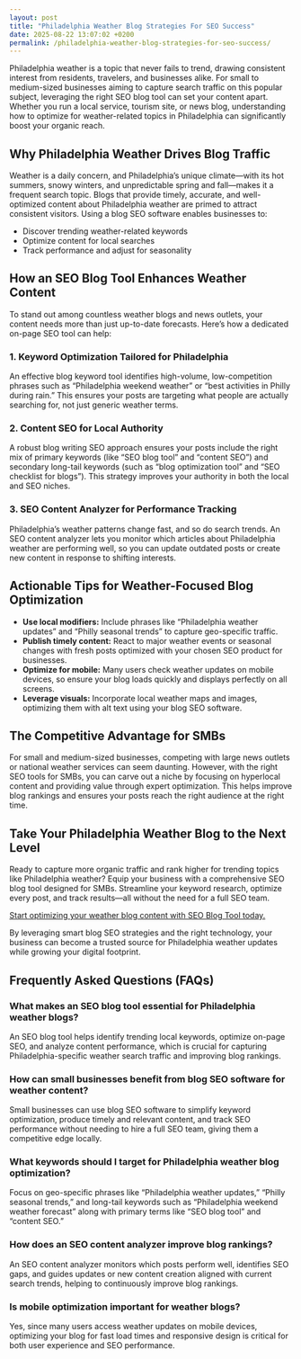 ```yaml
---
layout: post
title: "Philadelphia Weather Blog Strategies For SEO Success"
date: 2025-08-22 13:07:02 +0200
permalink: /philadelphia-weather-blog-strategies-for-seo-success/
---
```

Philadelphia weather is a topic that never fails to trend, drawing consistent interest from residents, travelers, and businesses alike. For small to medium-sized businesses aiming to capture search traffic on this popular subject, leveraging the right SEO blog tool can set your content apart. Whether you run a local service, tourism site, or news blog, understanding how to optimize for weather-related topics in Philadelphia can significantly boost your organic reach.

## Why Philadelphia Weather Drives Blog Traffic

Weather is a daily concern, and Philadelphia’s unique climate—with its hot summers, snowy winters, and unpredictable spring and fall—makes it a frequent search topic. Blogs that provide timely, accurate, and well-optimized content about Philadelphia weather are primed to attract consistent visitors. Using a blog SEO software enables businesses to:

- Discover trending weather-related keywords
- Optimize content for local searches
- Track performance and adjust for seasonality

## How an SEO Blog Tool Enhances Weather Content

To stand out among countless weather blogs and news outlets, your content needs more than just up-to-date forecasts. Here’s how a dedicated on-page SEO tool can help:

### 1. **Keyword Optimization Tailored for Philadelphia**

An effective blog keyword tool identifies high-volume, low-competition phrases such as “Philadelphia weekend weather” or “best activities in Philly during rain.” This ensures your posts are targeting what people are actually searching for, not just generic weather terms.

### 2. **Content SEO for Local Authority**

A robust blog writing SEO approach ensures your posts include the right mix of primary keywords (like “SEO blog tool” and “content SEO”) and secondary long-tail keywords (such as “blog optimization tool” and “SEO checklist for blogs”). This strategy improves your authority in both the local and SEO niches.

### 3. **SEO Content Analyzer for Performance Tracking**

Philadelphia’s weather patterns change fast, and so do search trends. An SEO content analyzer lets you monitor which articles about Philadelphia weather are performing well, so you can update outdated posts or create new content in response to shifting interests.

## Actionable Tips for Weather-Focused Blog Optimization

- **Use local modifiers:** Include phrases like “Philadelphia weather updates” and “Philly seasonal trends” to capture geo-specific traffic.
- **Publish timely content:** React to major weather events or seasonal changes with fresh posts optimized with your chosen SEO product for businesses.
- **Optimize for mobile:** Many users check weather updates on mobile devices, so ensure your blog loads quickly and displays perfectly on all screens.
- **Leverage visuals:** Incorporate local weather maps and images, optimizing them with alt text using your blog SEO software.

## The Competitive Advantage for SMBs

For small and medium-sized businesses, competing with large news outlets or national weather services can seem daunting. However, with the right SEO tools for SMBs, you can carve out a niche by focusing on hyperlocal content and providing value through expert optimization. This helps improve blog rankings and ensures your posts reach the right audience at the right time.

## Take Your Philadelphia Weather Blog to the Next Level

Ready to capture more organic traffic and rank higher for trending topics like Philadelphia weather? Equip your business with a comprehensive SEO blog tool designed for SMBs. Streamline your keyword research, optimize every post, and track results—all without the need for a full SEO team.

[Start optimizing your weather blog content with SEO Blog Tool today.](https://seoblogtool.com/)

By leveraging smart blog SEO strategies and the right technology, your business can become a trusted source for Philadelphia weather updates while growing your digital footprint.

## Frequently Asked Questions (FAQs)

### What makes an SEO blog tool essential for Philadelphia weather blogs?

An SEO blog tool helps identify trending local keywords, optimize on-page SEO, and analyze content performance, which is crucial for capturing Philadelphia-specific weather search traffic and improving blog rankings.

### How can small businesses benefit from blog SEO software for weather content?

Small businesses can use blog SEO software to simplify keyword optimization, produce timely and relevant content, and track SEO performance without needing to hire a full SEO team, giving them a competitive edge locally.

### What keywords should I target for Philadelphia weather blog optimization?

Focus on geo-specific phrases like “Philadelphia weather updates,” “Philly seasonal trends,” and long-tail keywords such as “Philadelphia weekend weather forecast” along with primary terms like “SEO blog tool” and “content SEO.”

### How does an SEO content analyzer improve blog rankings?

An SEO content analyzer monitors which posts perform well, identifies SEO gaps, and guides updates or new content creation aligned with current search trends, helping to continuously improve blog rankings.

### Is mobile optimization important for weather blogs?

Yes, since many users access weather updates on mobile devices, optimizing your blog for fast load times and responsive design is critical for both user experience and SEO performance.

<script type="application/ld+json">
{
  "@context": "https://schema.org",
  "@type": "BlogPosting",
  "headline": "Philadelphia Weather Blog Strategies For SEO Success",
  "description": "Learn how small to medium-sized businesses can leverage SEO blog tools to optimize Philadelphia weather content, improve blog rankings, and drive consistent organic traffic.",
  "author": {
    "@type": "Person",
    "name": "SEO Blog Tool"
  },
  "publisher": {
    "@type": "Person",
    "name": "SEO Blog Tool"
  },
  "mainEntityOfPage": {
    "@type": "WebPage",
    "@id": "https://seoblogtool.com/philadelphia-weather-blog-strategies"
  },
  "datePublished": "2024-06-01",
  "dateModified": "2024-06-01"
}
</script>

<script type="application/ld+json">
{
  "@context": "https://schema.org",
  "@type": "FAQPage",
  "mainEntity": [
    {
      "@type": "Question",
      "name": "What makes an SEO blog tool essential for Philadelphia weather blogs?",
      "acceptedAnswer": {
        "@type": "Answer",
        "text": "An SEO blog tool helps identify trending local keywords, optimize on-page SEO, and analyze content performance, which is crucial for capturing Philadelphia-specific weather search traffic and improving blog rankings."
      }
    },
    {
      "@type": "Question",
      "name": "How can small businesses benefit from blog SEO software for weather content?",
      "acceptedAnswer": {
        "@type": "Answer",
        "text": "Small businesses can use blog SEO software to simplify keyword optimization, produce timely and relevant content, and track SEO performance without needing to hire a full SEO team, giving them a competitive edge locally."
      }
    },
    {
      "@type": "Question",
      "name": "What keywords should I target for Philadelphia weather blog optimization?",
      "acceptedAnswer": {
        "@type": "Answer",
        "text": "Focus on geo-specific phrases like “Philadelphia weather updates,” “Philly seasonal trends,” and long-tail keywords such as “Philadelphia weekend weather forecast” along with primary terms like “SEO blog tool” and “content SEO.”"
      }
    },
    {
      "@type": "Question",
      "name": "How does an SEO content analyzer improve blog rankings?",
      "acceptedAnswer": {
        "@type": "Answer",
        "text": "An SEO content analyzer monitors which posts perform well, identifies SEO gaps, and guides updates or new content creation aligned with current search trends, helping to continuously improve blog rankings."
      }
    },
    {
      "@type": "Question",
      "name": "Is mobile optimization important for weather blogs?",
      "acceptedAnswer": {
        "@type": "Answer",
        "text": "Yes, since many users access weather updates on mobile devices, optimizing your blog for fast load times and responsive design is critical for both user experience and SEO performance."
      }
    }
  ]
}
</script>